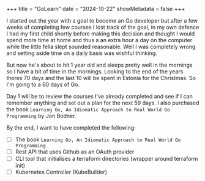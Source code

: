 +++
title = "GoLearn"
date = "2024-10-22"
showMetadata = false
+++

I started out the year with a goal to become an Go developer but after a few weeks of completing few courses I lost track of the goal, in my own defence I had my first child shortly before making this decision and thought I would spend more time at home and thus a an extra hour a day on the computer while the little fella slept sounded reasonable. Well I was completely wrong and setting aside time on a daily basis was wishful thinking.

But now he's about to hit 1 year old and sleeps pretty well in the mornings so I have a bit of time in the mornings. Looking to the end of the years theres 70 days and the last 10 will be spent in Estonia for the Christmas. So I'm going to a 60 days of Go.

Day 1 will be to review the courses I've already completed and see if I can remember anything and set out a plan for the next 59 days. I also purchased the book `Learning Go, An Idiomatic Approach to Real World Go Programming` by Jon Bodner.

By the end, I want to have completed the following:

- [ ] The book `Learning Go, An Idiomatic Approach to Real World Go Programming`
- [ ] Rest API that uses Github as an OAuth provider
- [ ] CLI tool that initialises a terraform directories (wrapper around terraform init)
- [ ] Kubernetes Controller (KubeBuilder)
